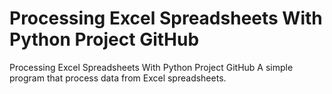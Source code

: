 # Processing Excel Spreadsheets With Python Project GitHub
 Processing Excel Spreadsheets With Python Project GitHub
A simple program that process data from Excel spreadsheets. 
